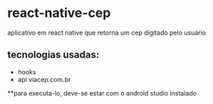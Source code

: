 # react-native-cep
 aplicativo em react native que retorna um cep digitado pelo usuário 
 
 ## tecnologias usadas:
 * hooks 
 * api viacep.com.br


 **para executa-lo, deve-se estar com o android studio instalado





